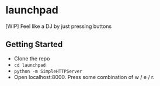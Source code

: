 # launchpad

[WIP] Feel like a DJ by just pressing buttons

Getting Started
--------------

* Clone the repo
* `cd launchpad`
* `python -m SimpleHTTPServer`
* Open localhost:8000. Press some combination of w / e / r.
